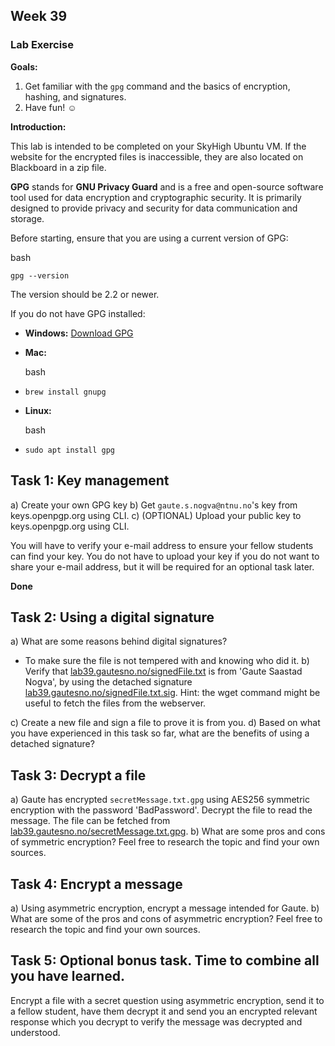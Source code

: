 ## Week 39

### Lab Exercise

**Goals:**

1. Get familiar with the `gpg` command and the basics of encryption, hashing, and signatures.
2. Have fun! ☺

**Introduction:**

This lab is intended to be completed on your SkyHigh Ubuntu VM. If the website for the encrypted files is inaccessible, they are also located on Blackboard in a zip file.

**GPG** stands for **GNU Privacy Guard** and is a free and open-source software tool used for data encryption and cryptographic security. It is primarily designed to provide privacy and security for data communication and storage.

Before starting, ensure that you are using a current version of GPG:

bash

`gpg --version`

The version should be 2.2 or newer.

If you do not have GPG installed:

- **Windows:** [Download GPG](https://gnupg.org/download/)
    
- **Mac:**
    
    bash
    

- `brew install gnupg`
    
- **Linux:**
    
    bash
    

- `sudo apt install gpg`
    

## **Task 1: Key management** 
a) Create your own GPG key 
b) Get `gaute.s.nogva@ntnu.no`'s key from keys.openpgp.org using CLI. 
c) (OPTIONAL) Upload your public key to keys.openpgp.org using CLI.

You will have to verify your e-mail address to ensure your fellow students can find your key. You do not have to upload your key if you do not want to share your e-mail address, but it will be required for an optional task later.

**Done**

## **Task 2: Using a digital signature** 
a) What are some reasons behind digital signatures? 
- To make sure the file is not tempered with and knowing who did it.
b) Verify that [lab39.gautesno.no/signedFile.txt](http://lab39.gautesno.no/signedFile.txt) is from 'Gaute Saastad Nogva', by using the detached signature [lab39.gautesno.no/signedFile.txt.sig](http://lab39.gautesno.no/signedFile.txt.sig). Hint: the wget command might be useful to fetch the files from the webserver. 


c) Create a new file and sign a file to prove it is from you. 
d) Based on what you have experienced in this task so far, what are the benefits of using a detached signature?

## **Task 3: Decrypt a file** 
a) Gaute has encrypted `secretMessage.txt.gpg` using AES256 symmetric encryption with the password 'BadPassword'. Decrypt the file to read the message. The file can be fetched from [lab39.gautesno.no/secretMessage.txt.gpg](http://lab39.gautesno.no/secretMessage.txt.gpg). 
b) What are some pros and cons of symmetric encryption? Feel free to research the topic and find your own sources.

## **Task 4: Encrypt a message** 
a) Using asymmetric encryption, encrypt a message intended for Gaute. 
b) What are some of the pros and cons of asymmetric encryption? Feel free to research the topic and find your own sources.

## **Task 5: Optional bonus task. Time to combine all you have learned.** 
Encrypt a file with a secret question using asymmetric encryption, send it to a fellow student, have them decrypt it and send you an encrypted relevant response which you decrypt to verify the message was decrypted and understood.
